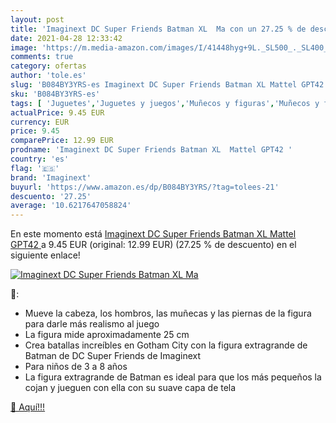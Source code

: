 ```yaml
---
layout: post
title: 'Imaginext DC Super Friends Batman XL  Ma con un 27.25 % de descuento'
date: 2021-04-28 12:33:42
image: 'https://m.media-amazon.com/images/I/41448hyg+9L._SL500_._SL400_.jpg'
comments: true
category: ofertas
author: 'tole.es'
slug: 'B084BY3YRS-es Imaginext DC Super Friends Batman XL Mattel GPT42'
sku: 'B084BY3YRS-es'
tags: [ 'Juguetes','Juguetes y juegos','Muñecos y figuras','Muñecos y figuras de acción','imaginext','mattel', ]
actualPrice: 9.45 EUR
currency: EUR
price: 9.45
comparePrice: 12.99 EUR
prodname: 'Imaginext DC Super Friends Batman XL  Mattel GPT42 '
country: 'es'
flag: '🇪🇸'
brand: 'Imaginext'
buyurl: 'https://www.amazon.es/dp/B084BY3YRS/?tag=tolees-21'
descuento: '27.25'
average: '10.6217647058824'
---
```


En este momento está [Imaginext DC Super Friends Batman XL  Mattel GPT42 ](https://www.amazon.es/dp/B084BY3YRS/?tag=tolees-21) a 9.45 EUR (original: 12.99 EUR) (27.25 %  de descuento) en el siguiente enlace!

[![Imaginext DC Super Friends Batman XL  Ma](https://m.media-amazon.com/images/I/41448hyg+9L._SL500_._SL400_.jpg)](https://www.amazon.es/dp/B084BY3YRS/?tag=tolees-21)

🔎:

- Mueve la cabeza, los hombros, las muñecas y las piernas de la figura para darle más realismo al juego
- La figura mide aproximadamente 25 cm
- Crea batallas increíbles en Gotham City con la figura extragrande de Batman de DC Super Friends de Imaginext
- Para niños de 3 a 8 años
- La figura extragrande de Batman es ideal para que los más pequeños la cojan y jueguen con ella con su suave capa de tela

[🛒 Aquí!!!](https://www.amazon.es/dp/B084BY3YRS/?tag=tolees-21)
